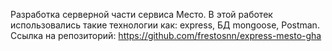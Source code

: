 Разработка серверной части сервиса Место.
В этой работек использовались такие технологии как: express, БД mongoose, Postman.
Ссылка на репозиторий: https://github.com/frestosnn/express-mesto-gha
